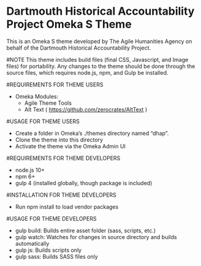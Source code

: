 # Dartmouth Historical Accountability Project Omeka S Theme

This is an Omeka S theme developed by The Agile Humanities Agency on behalf of the Dartmouth Historical Accountability Project.

#NOTE
This theme includes build files (final CSS, Javascript, and Image files) for portability. Any changes to the theme should be done through the source files, which requires node.js, npm, and Gulp be installed.

#REQUIREMENTS FOR THEME USERS
* Omeka Modules:
  * Agile Theme Tools
  * Alt Text ( https://github.com/zerocrates/AltText )
  
#USAGE FOR THEME USERS
* Create a folder in Omeka’s ./themes directory named “dhap”.
* Clone the theme into this directory
* Activate the theme via the Omeka Admin UI

#REQUIREMENTS FOR THEME DEVELOPERS
* node.js 10+
* npm 6+
* gulp 4 (installed globally, though package is included)

#INSTALLATION FOR THEME DEVELOPERS
* Run npm install to load vendor packages

#USAGE FOR THEME DEVELOPERS
* gulp build:  Builds entire asset folder (sass, scripts, etc.)
* gulp watch:  Watches for changes in source directory and builds automatically
* gulp js: Builds scripts only
* gulp sass: Builds SASS files only